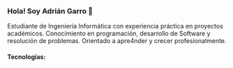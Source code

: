 ### Hola! Soy Adrián Garro 👋
Estudiante de Ingeniería Informática con experiencia práctica en proyectos académicos. Conocimiento en programación, desarrollo de Software y resolución de problemas. Orientado a apre4nder y crecer profesionalmente.

#### Tecnologías:
<!--
**garroadrian/garroadrian** is a ✨ _special_ ✨ repository because its `README.md` (this file) appears on your GitHub profile.

Here are some ideas to get you started:

- 🔭 I’m currently working on ...
- 🌱 I’m currently learning ...
- 👯 I’m looking to collaborate on ...
- 🤔 I’m looking for help with ...
- 💬 Ask me about ...
- 📫 How to reach me: ...
- 😄 Pronouns: ...
- ⚡ Fun fact: ...
-->
